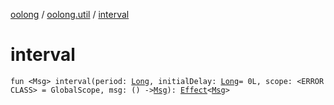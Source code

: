 [oolong](../index.md) / [oolong.util](index.md) / [interval](./interval.md)

# interval

`fun <Msg> interval(period: `[`Long`](https://kotlinlang.org/api/latest/jvm/stdlib/kotlin/-long/index.html)`, initialDelay: `[`Long`](https://kotlinlang.org/api/latest/jvm/stdlib/kotlin/-long/index.html)` = 0L, scope: <ERROR CLASS> = GlobalScope, msg: () -> `[`Msg`](interval.md#Msg)`): `[`Effect`](../oolong/-effect.md)`<`[`Msg`](interval.md#Msg)`>`